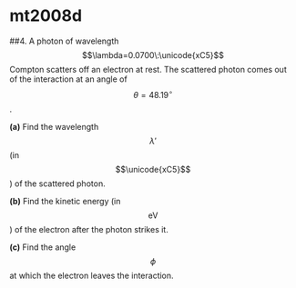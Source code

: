 # mt2008d

##4.
A photon of wavelength $$\lambda=0.0700\:\unicode{xC5}$$ Compton scatters off an electron at rest. The scattered photon comes out of the interaction at an angle of $$\theta=48.19^{\circ}$$.

**(a)** Find the wavelength $$\lambda'$$ (in $$\unicode{xC5}$$) of the scattered photon.

**(b)** Find the kinetic energy (in $$\text{eV}$$) of the electron after the photon strikes it.

**(c)** Find the angle $$\phi$$ at which the electron leaves
the interaction.